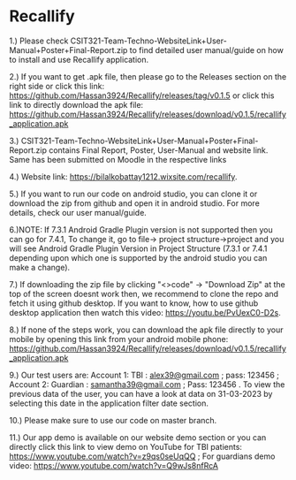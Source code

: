 # Recallify
1.) Please check CSIT321-Team-Techno-WebsiteLink+User-Manual+Poster+Final-Report.zip to find detailed user manual/guide on how to install and use Recallify application.   

2.) If you want to get .apk file, then please go to the Releases section on the right side or click this link: https://github.com/Hassan3924/Recallify/releases/tag/v0.1.5 or click this link to directly download the apk file: https://github.com/Hassan3924/Recallify/releases/download/v0.1.5/recallify_application.apk

3.) CSIT321-Team-Techno-WebsiteLink+User-Manual+Poster+Final-Report.zip contains Final Report, Poster, User-Manual and website link. Same has been submitted on Moodle in the respective links 

4.) Website link: https://bilalkobattay1212.wixsite.com/recallify. 

5.) If you want to run our code on android studio, you can clone it or download the zip from github and open it in android studio. For more details, check our user manual/guide. 

6.)NOTE: If 7.3.1 Android Gradle Plugin version is not supported then you can go for 7.4.1, To change it, go to file-> project structure->project and you will see Android Gradle Plugin Version in Project Structure (7.3.1 or 7.4.1 depending upon which one is supported by the android studio you can make a change).   

7.) If downloading the zip file by clicking "<>code" -> "Download Zip" at the top of the screen doesnt work then, we recommend to clone the repo and fetch it using github desktop. If you want to know, how to use github desktop application then watch this video: https://youtu.be/PvUexC0-D2s.  

8.) If none of the steps work, you can download the apk file directly to your mobile by opening this link from your android mobile phone: https://github.com/Hassan3924/Recallify/releases/download/v0.1.5/recallify_application.apk

9.) Our test users are: Account 1: TBI : alex39@gmail.com ; pass: 123456 ; Account 2: Guardian :  samantha39@gmail.com ; Pass: 123456 . To view the previous data of the user, you can have a look at data on 31-03-2023 by selecting this date in the application filter date section.     

10.) Please make sure to use our code on master branch. 

11.) Our app demo is available on our website demo section or you can directly click this link to view demo on YouTube for TBI patients: https://www.youtube.com/watch?v=z9qs0seUqQQ ; For guardians demo video: https://www.youtube.com/watch?v=Q9wJs8nfRcA
